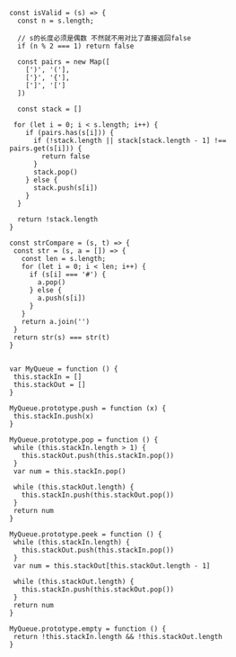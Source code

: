 <!--
// 栈 stack

给定一个只包括 '('，')'，'{'，'}'，'['，']' 的字符串 s ，判断字符串是否有效。

有效字符串需满足：

左括号必须用相同类型的右括号闭合。
左括号必须以正确的顺序闭合。

来源：力扣（LeetCode）
链接：https://leetcode-cn.com/problems/valid-parentheses
著作权归领扣网络所有。商业转载请联系官方授权，非商业转载请注明出处。
 -->

 <!-- 
 Map 
 js对象是object 本质上是键值对的集合（hash结构）但是传统上只能用字符串当做键

 es6提供了Map结构 它类似与对象 也是键值对的集合 但是键的范围不限于字符串，各种类型的值（包括对象）都可以当作键 map提供值对值的对应
 是一种更完善的hash结构实现

 Map.set(key, value)
 Map.get(key)
 Map.has(key)
 Map.delete(key)
 Map.has(key)

 Map也可以接受一个数组作为参数，该数组的成员是一个个键值对的数组

  -->

  <!-- var s = "{[]}" -->

```
const isValid = (s) => {
  const n = s.length;

  // s的长度必须是偶数 不然就不用对比了直接返回false
  if (n % 2 === 1) return false

  const pairs = new Map([
    [')', '('],
    ['}', '{'],
    [']', '[']
  ])

  const stack = []

 for (let i = 0; i < s.length; i++) {
    if (pairs.has(s[i])) {
      if (!stack.length || stack[stack.length - 1] !== pairs.get(s[i])) {
        return false
      }
      stack.pop()
    } else {
      stack.push(s[i])
    }
  }

  return !stack.length
}

```

<!--
给定 S 和 T 两个字符串，当它们分别被输入到空白的文本编辑器后，判断二者是否相等，并返回结果。 # 代表退格字符。

注意：如果对空文本输入退格字符，文本继续为空。

来源：力扣（LeetCode）
链接：https://leetcode-cn.com/problems/backspace-string-compare
著作权归领扣网络所有。商业转载请联系官方授权，非商业转载请注明出处。
 -->

 <!-- 
    进栈出栈 遇到#出栈  不是#出栈 最后对比两个字符串
  -->
  <!-- 题解：
    循环字符串，遇到#好就进行出栈操作，非#号就进栈。最后化成字符串进行比较是否是相等
   -->

```
const strCompare = (s, t) => {
 const str = (s, a = []) => {
   const len = s.length;
   for (let i = 0; i < len; i++) {
     if (s[i] === '#') {
       a.pop()
     } else {
       a.push(s[i])
     }
   }
   return a.join('')
 }
 return str(s) === str(t)
}


```

<!--实现一个MyQueue类，该类用两个栈来实现一个队列。  -->
<!--
MyQueue queue = new MyQueue();

queue.push(1);
queue.push(2);
queue.peek();  // 返回 1
queue.pop();   // 返回 1
queue.empty(); // 返回 false

来源：力扣（LeetCode）
链接：https://leetcode-cn.com/problems/implement-queue-using-stacks-lcci
著作权归领扣网络所有。商业转载请联系官方授权，非商业转载请注明出处。
 -->

 <!-- 
    题解：队列的特点是 先入先出， 栈的特点是先入后出
    用两个栈来模拟队列的特性 一个栈为入队栈 一个栈为出队栈
  -->

```
var MyQueue = function () {
 this.stackIn = []
 this.stackOut = []
}

MyQueue.prototype.push = function (x) {
 this.stackIn.push(x)
}

MyQueue.prototype.pop = function () {
 while (this.stackIn.length > 1) {
   this.stackOut.push(this.stackIn.pop())
 }
 var num = this.stackIn.pop()

 while (this.stackOut.length) {
   this.stackIn.push(this.stackOut.pop())
 }
 return num
}

MyQueue.prototype.peek = function () {
 while (this.stackIn.length) {
   this.stackOut.push(this.stackIn.pop())
 }
 var num = this.stackOut[this.stackOut.length - 1]

 while (this.stackOut.length) {
   this.stackIn.push(this.stackOut.pop())
 }
 return num
}

MyQueue.prototype.empty = function () {
 return !this.stackIn.length && !this.stackOut.length
}
```
